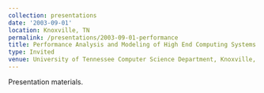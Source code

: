 ```yaml
---
collection: presentations
date: '2003-09-01'
location: Knoxville, TN
permalink: /presentations/2003-09-01-performance
title: Performance Analysis and Modeling of High End Computing Systems
type: Invited
venue: University of Tennessee Computer Science Department, Knoxville, TN
---
```


Presentation materials.
